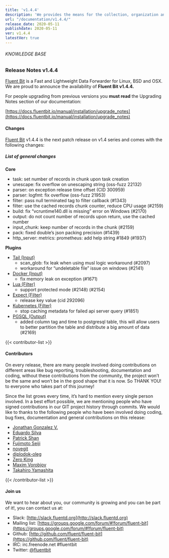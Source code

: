 ```yaml
---
title: 'v1.4.4'
description: 'We provides the means for the collection, organization and computerized retrieval of knowledgeand Lightweight Data Forwarder for Linux, BSD and OSX. We are proud to announce the availability of Fluent Bit v1.4.4.'
url: "/documentation/v1.4.4/"
release_date: 2020-05-11
publishdate: 2020-05-11
ver: v1.4.4
latestVer: true
---
```


###### KNOWLEDGE BASE

### Release Notes v1.4.4

[Fluent Bit](https://fluentbit.io/) is a Fast and Lightweight Data Forwarder for Linux, BSD and OSX. We are proud to announce the availability of **Fluent Bit v1.4.4.**

For people upgrading from previous versions you **must read** the Upgrading Notes section of our documentation:

[https://docs.fluentbit.io/manual/installation/upgrade_notes](https://docs.fluentbit.io/manual/installation/upgrade_notes)

#### Changes

[Fluent Bit](https://fluentbit.io) v1.4.4 is the next patch release on v1.4 series and comes with the following changes:

##### List of general changes


**Core**

* task: set number of records in chunk upon task creation
* unescape: fix overflow on unescaping string (oss-fuzz 22132)
* parser: on exception release time offset (CID 300959)
* parser: logfmt: fix overflow (oss-fuzz 21953)
* filter: pass null terminated tag to filter callback (#1343)
* filter: use the cached records chunk counter, reduce CPU usage (#2159)
* build: fix “vcruntime140.dll is missing” error on Windows (#2170)
* output: do not count number of records upon return, use the cached number
* input_chunk: keep number of records in the chunk (#2159)
* pack: fixed double’s json packing precision (#1439)
* http_server: metrics: prometheus: add help string #1849 (#1937)


**Plugins**

* [Tail (Input)](https://docs.fluentbit.io/manual/pipeline/inputs/tail/)
  * scan_glob: fix leak when using musl logic workaround (#2097)
  * workaround for “undeletable file” issue on windows (#2141)
* [Docker (Input)](https://docs.fluentbit.io/manual/pipeline/inputs/docker/)
  * fix memory leak on exception (#1671)
* [Lua (Filter)](https://docs.fluentbit.io/manual/pipeline/filters/lua/)
  * support protected mode (#2148) (#2154)
* [Expect (Filter)](https://docs.fluentbit.io/manual/pipeline/filters/expect/)
  * release key value (cid 292096)
* [Kubernetes (Filter)](https://docs.fluentbit.io/manual/pipeline/filters/kubernetes/)
  * stop caching metadata for failed api server query (#1851)
* [PGSQL (Output)](https://docs.fluentbit.io/manual/pipeline/outputs/pgsql/)
  * added column tag and time to postgresql table, this will allow users to better partition the table and distribute a big amount of data (#2169)



{{< contributor-list >}}

#### Contributors

On every release, there are many people involved doing contributions on different areas like bug reporting, troubleshooting, documentation and coding, without these contributions from the community, the project won’t be the same and won’t be in the good shape that it is now. So THANK YOU! to everyone who takes part of this journey!

Since the list grows every time, it’s hard to mention every single person involved. In a best effort possible, we are mentioning people who have signed contributions in our GIT project history through commits. We would like to thanks to the following people who have been involved doing coding, bug fixes, documentation and general contributions on this release:


* [Jonathan Gonzalez V.](https://github.com/sxd)
* [Eduardo Silva](https://github.com/edsiper)
* [Patrick Shan](https://github.com/patrickshan)
* [Fujimoto Seiji](https://github.com/fujimotos)
* [novegit](https://github.com/novegit)
* [diplodok-oleg](https://github.com/novegit)
* [Zero King](https://github.com/l2dy)
* [Maxim Vorobjov](https://github.com/dunnock)
* [Takahiro Yamashita](https://github.com/nokute78)

{{< /contributor-list >}}

#### Join us

We want to hear about you, our community is growing and you can be part of it!, you can contact us at:

* Slack: [http://slack.fluentd.org](http://slack.fluentd.org)
* Mailing list: [https://groups.google.com/forum/#!forum/fluent-bit](https://groups.google.com/forum/#!forum/fluent-bit)
* Github: [http://github.com/fluent/fluent-bit](https://github.com/fluent/fluent-bit)
* IRC: irc.freenode.net #fluentbit
* Twitter: [@fluentbit](https://twitter.com/fluentbit)